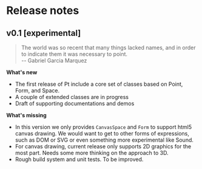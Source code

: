 # Release notes

## v0.1 [experimental]
> The world was so recent that many things lacked names, and in order to indicate them it was necessary to point.  
> -- Gabriel Garcia Marquez

**What's new**
- The first release of Pt include a core set of classes based on Point, Form, and Space. 
- A couple of extended classes are in progress
- Draft of supporting documentations and demos

**What's missing**
- In this version we only provides `CanvasSpace` and `Form` to support html5 canvas drawing. 
We would want to get to other forms of expressions, such as DOM or SVG or even something more experimental like Sound.
- For canvas drawing, current release only supports 2D graphics for the most part. 
Needs some more thinking on the approach to 3D.
- Rough build system and unit tests. To be improved.
